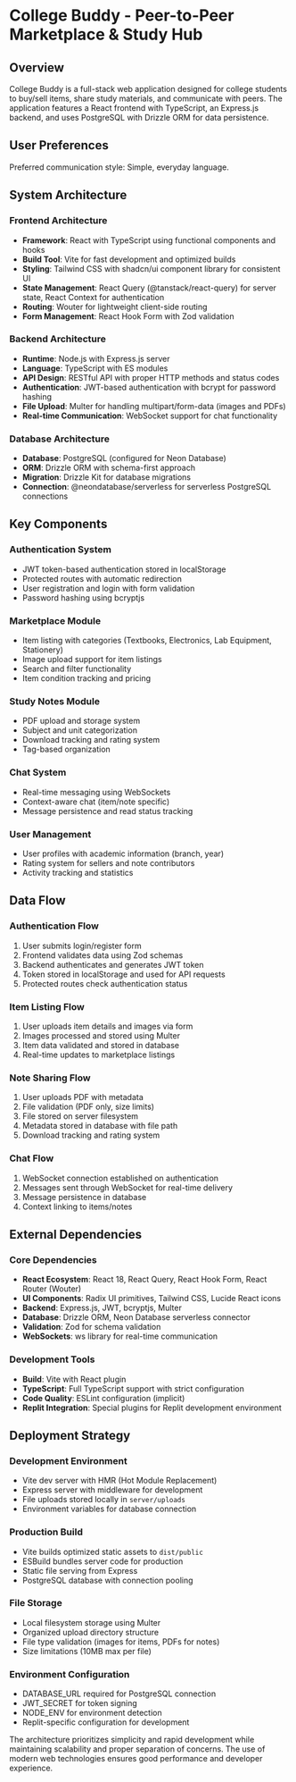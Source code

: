 # College Buddy - Peer-to-Peer Marketplace & Study Hub

## Overview

College Buddy is a full-stack web application designed for college students to buy/sell items, share study materials, and communicate with peers. The application features a React frontend with TypeScript, an Express.js backend, and uses PostgreSQL with Drizzle ORM for data persistence.

## User Preferences

Preferred communication style: Simple, everyday language.

## System Architecture

### Frontend Architecture
- **Framework**: React with TypeScript using functional components and hooks
- **Build Tool**: Vite for fast development and optimized builds
- **Styling**: Tailwind CSS with shadcn/ui component library for consistent UI
- **State Management**: React Query (@tanstack/react-query) for server state, React Context for authentication
- **Routing**: Wouter for lightweight client-side routing
- **Form Management**: React Hook Form with Zod validation

### Backend Architecture
- **Runtime**: Node.js with Express.js server
- **Language**: TypeScript with ES modules
- **API Design**: RESTful API with proper HTTP methods and status codes
- **Authentication**: JWT-based authentication with bcrypt for password hashing
- **File Upload**: Multer for handling multipart/form-data (images and PDFs)
- **Real-time Communication**: WebSocket support for chat functionality

### Database Architecture
- **Database**: PostgreSQL (configured for Neon Database)
- **ORM**: Drizzle ORM with schema-first approach
- **Migration**: Drizzle Kit for database migrations
- **Connection**: @neondatabase/serverless for serverless PostgreSQL connections

## Key Components

### Authentication System
- JWT token-based authentication stored in localStorage
- Protected routes with automatic redirection
- User registration and login with form validation
- Password hashing using bcryptjs

### Marketplace Module
- Item listing with categories (Textbooks, Electronics, Lab Equipment, Stationery)
- Image upload support for item listings
- Search and filter functionality
- Item condition tracking and pricing

### Study Notes Module
- PDF upload and storage system
- Subject and unit categorization
- Download tracking and rating system
- Tag-based organization

### Chat System
- Real-time messaging using WebSockets
- Context-aware chat (item/note specific)
- Message persistence and read status tracking

### User Management
- User profiles with academic information (branch, year)
- Rating system for sellers and note contributors
- Activity tracking and statistics

## Data Flow

### Authentication Flow
1. User submits login/register form
2. Frontend validates data using Zod schemas
3. Backend authenticates and generates JWT token
4. Token stored in localStorage and used for API requests
5. Protected routes check authentication status

### Item Listing Flow
1. User uploads item details and images via form
2. Images processed and stored using Multer
3. Item data validated and stored in database
4. Real-time updates to marketplace listings

### Note Sharing Flow
1. User uploads PDF with metadata
2. File validation (PDF only, size limits)
3. File stored on server filesystem
4. Metadata stored in database with file path
5. Download tracking and rating system

### Chat Flow
1. WebSocket connection established on authentication
2. Messages sent through WebSocket for real-time delivery
3. Message persistence in database
4. Context linking to items/notes

## External Dependencies

### Core Dependencies
- **React Ecosystem**: React 18, React Query, React Hook Form, React Router (Wouter)
- **UI Components**: Radix UI primitives, Tailwind CSS, Lucide React icons
- **Backend**: Express.js, JWT, bcryptjs, Multer
- **Database**: Drizzle ORM, Neon Database serverless connector
- **Validation**: Zod for schema validation
- **WebSockets**: ws library for real-time communication

### Development Tools
- **Build**: Vite with React plugin
- **TypeScript**: Full TypeScript support with strict configuration
- **Code Quality**: ESLint configuration (implicit)
- **Replit Integration**: Special plugins for Replit development environment

## Deployment Strategy

### Development Environment
- Vite dev server with HMR (Hot Module Replacement)
- Express server with middleware for development
- File uploads stored locally in `server/uploads`
- Environment variables for database connection

### Production Build
- Vite builds optimized static assets to `dist/public`
- ESBuild bundles server code for production
- Static file serving from Express
- PostgreSQL database with connection pooling

### File Storage
- Local filesystem storage using Multer
- Organized upload directory structure
- File type validation (images for items, PDFs for notes)
- Size limitations (10MB max per file)

### Environment Configuration
- DATABASE_URL required for PostgreSQL connection
- JWT_SECRET for token signing
- NODE_ENV for environment detection
- Replit-specific configuration for development

The architecture prioritizes simplicity and rapid development while maintaining scalability and proper separation of concerns. The use of modern web technologies ensures good performance and developer experience.
